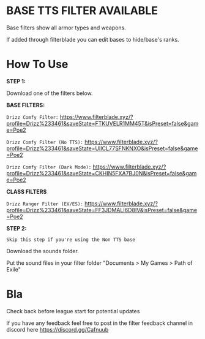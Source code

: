 # BASE TTS FILTER AVAILABLE

Base filters show all armor types and weapons. 

If added through filterblade you can edit bases to hide/base's ranks.

# How To Use

**STEP 1:**

Download one of the filters below. 

**BASE FILTERS:**

```Drizz Comfy Filter:``` https://www.filterblade.xyz/?profile=Drizz%233461&saveState=FTKUVELR1MM45T&isPreset=false&game=Poe2

```Drizz Comfy Filter (No TTS):``` https://www.filterblade.xyz/?profile=Drizz%233461&saveState=UIICL77SFNKNXO&isPreset=false&game=Poe2

```Drizz Comfy Filter (Dark Mode):``` https://www.filterblade.xyz/?profile=Drizz%233461&saveState=CKHIN5FXA7BJ0N&isPreset=false&game=Poe2

**CLASS FILTERS**

```Drizz Ranger Filter (EV/ES):``` https://www.filterblade.xyz/?profile=Drizz%233461&saveState=FF3JDMALI6D8IV&isPreset=false&game=Poe2

**STEP 2:**

```Skip this step if you're using the Non TTS base```

Download the sounds folder. 

Put the sound files in your filter folder "Documents > My Games > Path of Exile"

# Bla

Check back before league start for potential updates

If you have any feedback feel free to post in the filter feedback channel in discord here https://discord.gg/Cafnuub
